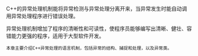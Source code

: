 C++的异常处理机制能将异常检测与异常处理分离开来，当异常发生时能自动调用异常处理程序进行错误处理。

异常处理机制增加了程序的清晰性和可读性，使程序员能够编写出清晰、健壮、容错能力更强的程序，适用于大型软件开发。

    本章主要介绍C++异常处理的语言机制，包括异常的结构、捕捉和处理，以及异常类。
